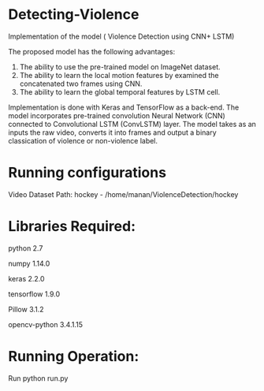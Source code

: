 # Detecting-Violence
Implementation of the model ( Violence Detection using CNN+ LSTM)

The proposed model has the following advantages:

1. The ability to use the pre-trained model on ImageNet dataset.
2. The ability to learn the local motion features by examined the concatenated two frames using CNN.
3. The ability to learn the global temporal features by LSTM cell.

Implementation is done with Keras and TensorFlow as a back-end. The model incorporates pre-trained convolution Neural Network (CNN) connected to Convolutional LSTM (ConvLSTM) layer. The model takes as an inputs the raw video, converts it into frames and output a binary classication of violence or non-violence label.


# Running configurations

Video Dataset Path:
hockey - /home/manan/ViolenceDetection/hockey

# Libraries Required:
 python 2.7
 
 numpy 1.14.0
 
 keras 2.2.0
 
 tensorflow 1.9.0
 
 Pillow 3.1.2
 
 opencv-python 3.4.1.15

# Running Operation:
Run  python run.py

